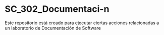 # SC_302_Documentaci-n
Este repositorio está creado para ejecutar ciertas acciones relacionadas a un laboratorio de Documentación de Software
